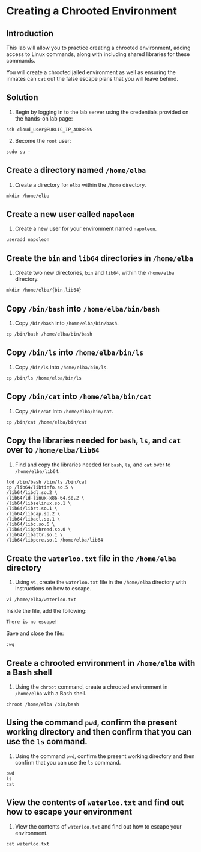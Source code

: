 # Creating a Chrooted Environment

## Introduction

This lab will allow you to practice creating a chrooted environment, adding access to Linux commands, along with including shared libraries for these commands.

You will create a chrooted jailed environment as well as ensuring the inmates can `cat` out the false escape plans that you will leave behind.

## Solution

1. Begin by logging in to the lab server using the credentials provided on the hands-on lab page:

```
ssh cloud_user@PUBLIC_IP_ADDRESS
```

2. Become the `root` user:

```
sudo su -
```

## Create a directory named `/home/elba`

1. Create a directory for `elba` within the `/home` directory.

```
mkdir /home/elba
```

## Create a new user called `napoleon`

1. Create a new user for your environment named `napoleon`.

```
useradd napoleon
```

## Create the `bin` and `lib64` directories in `/home/elba`

1. Create two new directories, `bin` and `lib64`, within the `/home/elba` directory.

```
mkdir /home/elba/{bin,lib64}
```

## Copy `/bin/bash` into `/home/elba/bin/bash`

1. Copy `/bin/bash` into `/home/elba/bin/bash`.

```
cp /bin/bash /home/elba/bin/bash
```

## Copy `/bin/ls` into `/home/elba/bin/ls`

1. Copy `/bin/ls` into `/home/elba/bin/ls`.

```
cp /bin/ls /home/elba/bin/ls
```

## Copy `/bin/cat` into `/home/elba/bin/cat`

1. Copy `/bin/cat` into `/home/elba/bin/cat`.

```
cp /bin/cat /home/elba/bin/cat
```

## Copy the libraries needed for `bash`, `ls`, and `cat` over to `/home/elba/lib64`

1. Find and copy the libraries needed for `bash`, `ls`, and `cat` over to `/home/elba/lib64`.

```
ldd /bin/bash /bin/ls /bin/cat
cp /lib64/libtinfo.so.5 \
/lib64/libdl.so.2 \
/lib64/ld-linux-x86-64.so.2 \
/lib64/libselinux.so.1 \
/lib64/librt.so.1 \
/lib64/libcap.so.2 \
/lib64/libacl.so.1 \
/lib64/libc.so.6 \
/lib64/libpthread.so.0 \
/lib64/libattr.so.1 \
/lib64/libpcre.so.1 /home/elba/lib64
```

## Create the `waterloo.txt` file in the `/home/elba` directory

1. Using `vi`, create the `waterloo.txt` file in the `/home/elba` directory with instructions on how to escape.

```
vi /home/elba/waterloo.txt
```

Inside the file, add the following:

```txt
There is no escape!

```

Save and close the file:

```
:wq
```

## Create a chrooted environment in `/home/elba` with a Bash shell

1. Using the `chroot` command, create a chrooted environment in `/home/elba` with a Bash shell.

```
chroot /home/elba /bin/bash
```

## Using the command `pwd`, confirm the present working directory and then confirm that you can use the `ls` command.

1. Using the command `pwd`, confirm the present working directory and then confirm that you can use the `ls` command.

```
pwd
ls
cat
```

## View the contents of `waterloo.txt` and find out how to escape your environment

1. View the contents of `waterloo.txt` and find out how to escape your environment.

```
cat waterloo.txt
```

